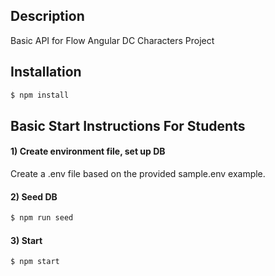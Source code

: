 
## Description

Basic API for Flow Angular DC Characters Project

## Installation

```bash
$ npm install
```

## Basic Start Instructions For Students

#### 1) Create environment file, set up DB

Create a .env file based on the provided sample.env example.

#### 2) Seed DB

```bash
$ npm run seed
```

#### 3) Start

```bash
$ npm start
```

